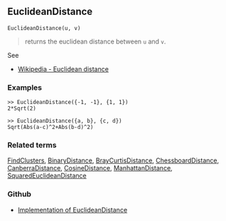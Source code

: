 ## EuclideanDistance
```
EuclideanDistance(u, v)
```

> returns the euclidean distance between `u` and `v`.

See
* [Wikipedia - Euclidean distance](https://en.wikipedia.org/wiki/Euclidean_distance)

### Examples

```
>> EuclideanDistance({-1, -1}, {1, 1})
2*Sqrt(2)

>> EuclideanDistance({a, b}, {c, d})
Sqrt(Abs(a-c)^2+Abs(b-d)^2) 
```

### Related terms 
[FindClusters](FindClusters.md), [BinaryDistance](BinaryDistance.md), [BrayCurtisDistance](BrayCurtisDistance.md), [ChessboardDistance](ChessboardDistance.md), [CanberraDistance](CanberraDistance.md), [CosineDistance](CosineDistance.md),  [ManhattanDistance](ManhattanDistance.md), [SquaredEuclideanDistance](SquaredEuclideanDistance.md)

### Github

* [Implementation of EuclideanDistance](https://github.com/axkr/symja_android_library/blob/master/symja_android_library/matheclipse-core/src/main/java/org/matheclipse/core/builtin/ClusteringFunctions.java#L296) 
